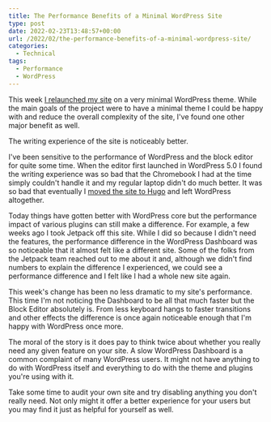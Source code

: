 ```yaml
---
title: The Performance Benefits of a Minimal WordPress Site
type: post
date: 2022-02-23T13:48:57+00:00
url: /2022/02/the-performance-benefits-of-a-minimal-wordpress-site/
categories:
  - Technical
tags:
  - Performance
  - WordPress
---
```


This week [I relaunched my site][1] on a very minimal WordPress theme. While the main goals of the project were to have a minimal theme I could be happy with and reduce the overall complexity of the site, I've found one other major benefit as well.

The writing experience of the site is noticeably better.

I've been sensitive to the performance of WordPress and the block editor for quite some time. When the editor first launched in WordPress 5.0 I found the writing experience was so bad that the Chromebook I had at the time simply couldn't handle it and my regular laptop didn't do much better. It was so bad that eventually I [moved the site to Hugo][2] and left WordPress altogether.

Today things have gotten better with WordPress core but the performance impact of various plugins can still make a difference. For example, a few weeks ago I took Jetpack off this site. While I did so because I didn't need the features, the performance difference in the WordPress Dashboard was so noticeable that it almost felt like a different site. Some of the folks from the Jetpack team reached out to me about it and, although we didn't find numbers to explain the difference I experienced, we could see a performance difference and I felt like I had a whole new site again.

This week's change has been no less dramatic to my site's performance. This time I'm not noticing the Dashboard to be all that much faster but the Block Editor absolutely is. From less keyboard hangs to faster transitions and other effects the difference is once again noticeable enough that I'm happy with WordPress once more.

The moral of the story is it does pay to think twice about whether you really need any given feature on your site. A slow WordPress Dashboard is a common complaint of many WordPress users. It might not have anything to do with WordPress itself and everything to do with the theme and plugins you're using with it.

Take some time to audit your own site and try disabling anything you don't really need. Not only might it offer a better experience for your users but you may find it just as helpful for yourself as well.

 [1]: /2022/02/its-time-for-a-new-wordpress-theme/
 [2]: /2019/08/its-time-for-a-new-site/